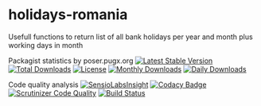 # holidays-romania
Usefull functions to return list of all bank holidays per year and month plus working days in month

Packagist statistics by poser.pugx.org
[![Latest Stable Version](https://poser.pugx.org/danielgp/bank-holidays/v/stable)](https://packagist.org/packages/danielgp/bank-holidays)
[![Total Downloads](https://poser.pugx.org/danielgp/bank-holidays/downloads)](https://packagist.org/packages/danielgp/bank-holidays)
[![License](https://poser.pugx.org/danielgp/bank-holidays/license)](https://packagist.org/packages/danielgp/bank-holidays)
[![Monthly Downloads](https://poser.pugx.org/danielgp/bank-holidays/d/monthly)](https://packagist.org/packages/danielgp/bank-holidays)
[![Daily Downloads](https://poser.pugx.org/danielgp/bank-holidays/d/daily)](https://packagist.org/packages/danielgp/bank-holidays)

Code quality analysis
[![SensioLabsInsight](https://insight.sensiolabs.com/projects/16979751-cb4d-44ff-bab2-f445fdc0761b/big.png)](https://insight.sensiolabs.com/projects/16979751-cb4d-44ff-bab2-f445fdc0761b)
[![Codacy Badge](https://api.codacy.com/project/badge/grade/7a1431537d914b3aaddd8eebfa077035)](https://www.codacy.com/app/danielpopiniuc/bank-holidays)
[![Scrutinizer Code Quality](https://scrutinizer-ci.com/g/danielgp/bank-holidays/badges/quality-score.png?b=master)](https://scrutinizer-ci.com/g/danielgp/bank-holidays/?branch=master)
[![Build Status](https://scrutinizer-ci.com/g/danielgp/bank-holidays/badges/build.png?b=master)](https://scrutinizer-ci.com/g/danielgp/bank-holidays/build-status/master)